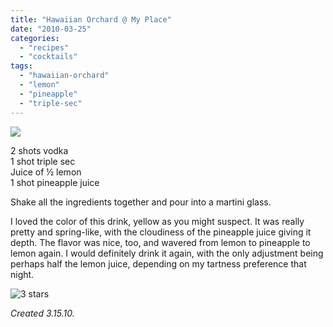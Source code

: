 ```yaml
---
title: "Hawaiian Orchard @ My Place"
date: "2010-03-25"
categories:
  - "recipes"
  - "cocktails"
tags:
  - "hawaiian-orchard"
  - "lemon"
  - "pineapple"
  - "triple-sec"
---
```


![](http://www.thegourmez.com/gourmez/photos/hawaiianorchard.jpg)

2 shots vodka\
1 shot triple sec\
Juice of ½ lemon\
1 shot pineapple juice

Shake all the ingredients together and pour into a martini glass.

I loved the color of this drink, yellow as you might suspect. It was really pretty and spring-like, with the cloudiness of the pineapple juice giving it depth. The flavor was nice, too, and wavered from lemon to pineapple to lemon again. I would definitely drink it again, with the only adjustment being perhaps half the lemon juice, depending on my tartness preference that night.




<div class="caption">

![3 stars](http://s3.amazonaws.com/thegourmez-wpmedia/2009/02/rating_avocado1.gif "rating_avocado1")</div>


_Created 3.15.10._
